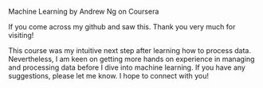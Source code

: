 Machine Learning by Andrew Ng on Coursera

If you come across my github and saw this. Thank you very much for visiting!

This course was my intuitive next step after learning how to process data. Nevertheless, I am keen on getting more hands on experience in managing and processing data before I dive into machine learning. If you have any suggestions, please let me know. I hope to connect with you! 
